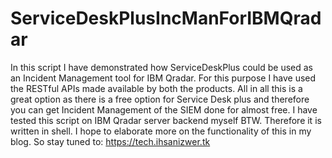 # ServiceDeskPlusIncManForIBMQradar
In this script I have demonstrated how ServiceDeskPlus could be used as an Incident Management tool for IBM Qradar. For this purpose I have used the RESTful APIs made available by both the products. All in all this is a great option as there is a free option for Service Desk plus and therefore you can get Incident Management of the SIEM done for almost free. I have tested this script on IBM Qradar server backend myself BTW. Therefore it is written in shell. I hope to elaborate more on the functionality of this in my blog. So stay tuned to: https://tech.ihsanizwer.tk
